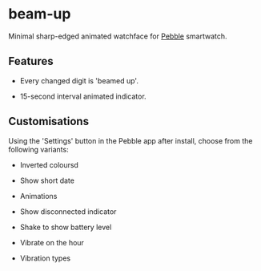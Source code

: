 # beam-up

Minimal sharp-edged animated watchface for [Pebble](https://getpebble.com) smartwatch.

## Features

* Every changed digit is 'beamed up'.

* 15-second interval animated indicator.

## Customisations

Using the 'Settings' button in the Pebble app after install, choose from the following variants:

* Inverted coloursd

* Show short date

* Animations

* Show disconnected indicator

* Shake to show battery level

* Vibrate on the hour

* Vibration types
